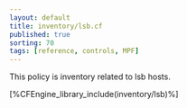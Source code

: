 ```yaml
---
layout: default
title: inventory/lsb.cf
published: true
sorting: 70
tags: [reference, controls, MPF]
---
```


This policy is inventory related to lsb hosts.

[%CFEngine_library_include(inventory/lsb)%]

